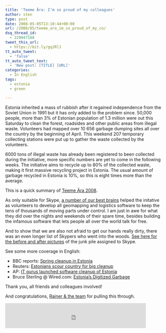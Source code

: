 ```yaml
---
title: 'Teeme Ära: I’m so proud of my colleagues'
author: sten
type: post
date: 2008-05-05T13:10:44+00:00
url: /2008/05/teeme_ara_im_so_proud_of_my_co/
dsq_thread_id:
  - 229047188
tweet_this_url:
  - https://bit.ly/gqJRlJ
tt_auto_tweet:
  - 'false'
tt_auto_tweet_text:
  - 'New post: [TITLE] [URL]'
categories:
  - In English
tags:
  - estonia
  - green

---
```

Estonia inherited a mass of rubbish after it regained independence from the Soviet Union in 1991 but it has only added to the problem since. 50,000 people, more than 3% of Estonian population of 1.3 million were out this Saturday to clean the forest, roadsides and other public areas from illegal waste. Volunteers had mapped over 10 656 garbage dumping sites all over the country by the beginning of April. This weekend 207 temporary collecting stations were put up to gather the waste collected by the volunteers.

6000 tons of illegal waste has already been registered to been collected during the initiative, more specific numbers are yet to come in the following weeks. The initiative aims to recycle up to 80% of the collected waste, making it first massive recycling project in Estonia. The usual amount of garbage recycled in Estonia is 10%, so this is eight times more than the average.

This is a quick summary of [Teeme Ära 2008][1].

As only suitable for Skype, [a number of our best brains][2] helped the initative as volunteers to develop all geomapping and logistics software to keep the tens of thousands of moving parts under control. I am just in awe for what they did over the nights and weekends of their spare time, besides building the infamous software that lets people all over the world talk for free.

And to show that we are also not afraid to get our hands really dirty, there was an even longer list of Skypers who went into the woods. [See here for the before and after pictures][3] of the junk pile assigned to Skype.

See some more coverage in English:

  * BBC reports: [Spring cleanup in Estonia][4]
  * Reuters: [Estonians scour country for big cleanup][5]
  * AP: [IT gurus launched software cleanup of Estonia][6]
  * Bruce Sterling @ Wired.com: [Estonia’s Digitized Garbage][7]

Thank you, all friends and colleagues involved!

And congratulations, [Rainer & the team][8] for pulling this through.

<iframe src="http://www.facebook.com/plugins/like.php?href=http%3A%2F%2Fsten.tamkivi.com%2F2008%2F05%2Fteeme_ara_im_so_proud_of_my_co%2F&layout=standard&show_faces=true&width=450&action=like&colorscheme=light&height=80" scrolling="no" frameborder="0" style="border:none; overflow:hidden; width:450px; height:80px;" allowTransparency="true"></iframe>

 [1]: http://www.teeme2008.ee/?setlang=eng
 [2]: http://www.teeme2008.ee/?op=body&id=114
 [3]: http://teeme2008.blogspot.com/2008/04/skype-vihula-in-action.html
 [4]: http://news.bbc.co.uk/2/hi/7382489.stm
 [5]: http://uk.reuters.com/article/environmentNews/idUKL0315369320080503
 [6]: http://afp.google.com/article/ALeqM5iXHC_GRa3lblAUSZfJts6peFNm3Q
 [7]: http://blog.wired.com/sterling/2008/05/estonias-digiti.html
 [8]: http://www.teeme2008.ee/?op=body&id=70